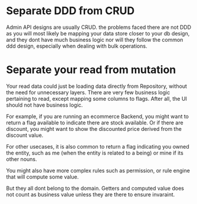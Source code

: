 # Separate DDD from CRUD

Admin API designs are usually CRUD. the problems faced there are not DDD as you will most likely be mapping your data store closer to your db design, and they dont have much business logic nor will they follow the common ddd design, especially when dealing with bulk operations.


# Separate your read from mutation

Your read data could just be loading data directly from Repository, without the need for unnecessary layers. There are very few business logic pertaining to read, except mapping some columns to flags. After all, the UI should not have business logic. 

For example, if you are running an ecommerce Backend, you might want to return a flag available to indicate there are stock available. Or if there are discount, you might want to show the discounted price derived from the discount value.

For other usecases, it is also common to return a flag indicating you owned the entity, such as me (when the entity is related to a being) or mine if its other nouns.

You might also have more complex rules such as permission, or rule engine that will compute some value. 

But they all dont belong to the domain. Getters and computed value does not count as business value unless they are there to ensure invaraint.
